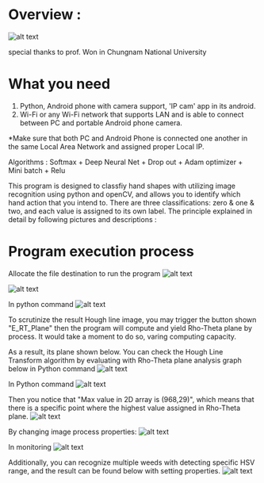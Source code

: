 # Overview :
![alt text](https://github.com/Kvasir8/Weed-center-detection-with-Android-camera/blob/master/explanation%20pics/WC_insufficient_result.JPG)


special thanks to prof. Won in Chungnam National University

# What you need
1. Python, Android phone with camera support, 'IP cam' app in its android.
2. Wi-Fi or any Wi-Fi network that supports LAN and is able to connect between PC and portable Android phone camera.

*Make sure that both PC and Android Phone is connected one another in the same Local Area Network and assigned proper Local IP.

Algorithms : Softmax + Deep Neural Net + Drop out + Adam optimizer + Mini batch + Relu

This program is designed to classfiy hand shapes with utilizing image recognition using python and openCV, and allows you to identify which hand action that you intend to. There are three classifications: zero & one & two, and each value is assigned to its own label. The principle explained in detail by following pictures and descriptions :

# Program execution process
Allocate the file destination to run the program 
![alt text](https://github.com/Kvasir8/Weed-center-detection-with-Android-camera/blob/master/explanation%20pics/file%20location.JPG)

![alt text](https://github.com/Kvasir8/Weed-center-detection-with-Android-camera/blob/master/explanation%20pics/WC_insufficient_result.JPG)

In python command
![alt text](https://github.com/Kvasir8/Weed-center-detection-with-Android-camera/blob/master/explanation%20pics/WC_insufficient_monitoring.JPG)

To scrutinize the result Hough line image, you may trigger the button shown "E_RT_Plane" then the program will compute and yield Rho-Theta plane by process. It would take a moment to do so, varing computing capacity.

As a result, its plane shown below. You can check the Hough Line Transform algorithm by evaluating with Rho-Theta plane analysis graph below in Python command
![alt text](https://github.com/Kvasir8/Weed-center-detection-with-Android-camera/blob/master/explanation%20pics/Rho-Theta%20plane.JPG)

In Python command
![alt text](https://github.com/Kvasir8/Weed-center-detection-with-Android-camera/blob/master/explanation%20pics/WC_insufficient_result_HL_RT%20plane.JPG)

Then you notice that "Max value in 2D array is (968,29)", which means that there is a specific point where the highest value assigned in Rho-Theta plane.
![alt text](https://github.com/Kvasir8/Weed-center-detection-with-Android-camera/blob/master/explanation%20pics/Rho-Theta%20plane_968_29.JPG)

By changing image process properties:
![alt text](https://github.com/Kvasir8/Weed-center-detection-with-Android-camera/blob/master/explanation%20pics/WC_sufficient_result.JPG)

In monitoring
![alt text](https://github.com/Kvasir8/Weed-center-detection-with-Android-camera/blob/master/explanation%20pics/WC_sufficient_monitoring_arithmetic%20mean.JPG)


Additionally, you can recognize multiple weeds with detecting specific HSV range, and the result can be found below with setting properties.
![alt text](https://github.com/Kvasir8/Weed-center-detection-with-Android-camera/blob/master/explanation%20pics/WR_HSV%20range.JPG)
